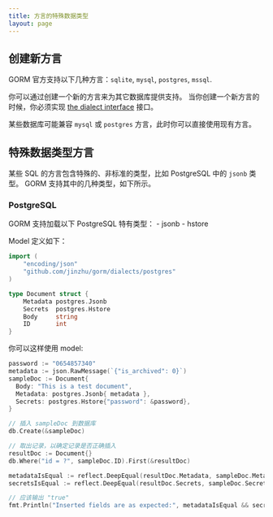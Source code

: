 ```yaml
---
title: 方言的特殊数据类型
layout: page
---
```


## 创建新方言

GORM 官方支持以下几种方言：`sqlite`, `mysql`, `postgres`, `mssql`.

你可以通过创建一个新的方言来为其它数据库提供支持。 当你创建一个新方言的时候，你必须实现 [the dialect interface](https://godoc.org/github.com/jinzhu/gorm#Dialect) 接口。

某些数据库可能兼容 `mysql` 或 `postgres` 方言，此时你可以直接使用现有方言。

## 特殊数据类型方言

某些 SQL 的方言包含特殊的、非标准的类型，比如 PostgreSQL 中的 `jsonb` 类型。 GORM 支持其中的几种类型，如下所示。

### PostgreSQL

GORM 支持加载以下 PostgreSQL 特有类型： - jsonb - hstore

Model 定义如下：

```go
import (
    "encoding/json"
    "github.com/jinzhu/gorm/dialects/postgres"
)

type Document struct {
    Metadata postgres.Jsonb
    Secrets  postgres.Hstore
    Body     string
    ID       int
}
```

你可以这样使用 model:

```go
password := "0654857340"
metadata := json.RawMessage(`{"is_archived": 0}`)
sampleDoc := Document{
  Body: "This is a test document",
  Metadata: postgres.Jsonb{ metadata },
  Secrets: postgres.Hstore{"password": &password},
}

// 插入 sampleDoc 到数据库
db.Create(&sampleDoc)

// 取出记录，以确定记录是否正确插入
resultDoc := Document{}
db.Where("id = ?", sampleDoc.ID).First(&resultDoc)

metadataIsEqual := reflect.DeepEqual(resultDoc.Metadata, sampleDoc.Metadata)
secretsIsEqual := reflect.DeepEqual(resultDoc.Secrets, sampleDoc.Secrets)

// 应该输出 "true"
fmt.Println("Inserted fields are as expected:", metadataIsEqual && secretsIsEqual)
```